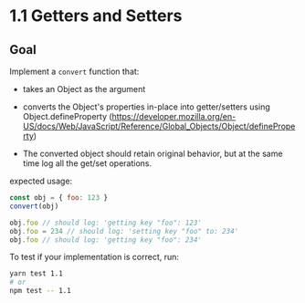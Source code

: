 # 1.1 Getters and Setters

## Goal

Implement a `convert` function that:

- takes an Object as the argument

- converts the Object's properties in-place into getter/setters using
  Object.defineProperty (https://developer.mozilla.org/en-US/docs/Web/JavaScript/Reference/Global_Objects/Object/defineProperty)

- The converted object should retain original behavior, but at the same time
  log all the get/set operations.

expected usage:

``` js
const obj = { foo: 123 }
convert(obj)

obj.foo // should log: 'getting key "foo": 123'
obj.foo = 234 // should log: 'setting key "foo" to: 234'
obj.foo // should log: 'getting key "foo": 234'
```

To test if your implementation is correct, run:

``` bash
yarn test 1.1
# or
npm test -- 1.1
```
